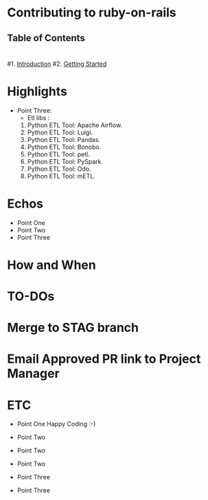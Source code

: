 # Contributing to ruby-on-rails
 ## Table of Contents
 #
 #1. [Introduction](#introduction)
 #2. [Getting Started](#getting-started)

 # Highlights
 
 - Point Three: 
   * Etl libs : 
	1) Python ETL Tool: Apache Airflow.
	2) Python ETL Tool: Luigi.
	3) Python ETL Tool: Pandas.
	4) Python ETL Tool: Bonobo.
	5) Python ETL Tool: petl.
	6) Python ETL Tool: PySpark.
	7) Python ETL Tool: Odo.
	8) Python ETL Tool: mETL. 


 # Echos
 
 - Point One 
 - Point Two
 - Point Three
 
 # How and When 
 


 # TO-DOs
 


 # Merge to STAG branch
 # Email Approved PR link to Project Manager
 # ETC
 - Point One 
Happy Coding :-)
 - Point Two
 - Point Two
 - Point Two


 - Point Three

 - Point Three


